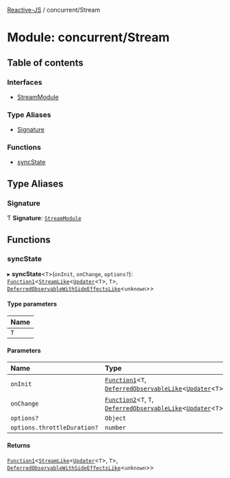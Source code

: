 [Reactive-JS](../README.md) / concurrent/Stream

# Module: concurrent/Stream

## Table of contents

### Interfaces

- [StreamModule](../interfaces/concurrent_Stream.StreamModule.md)

### Type Aliases

- [Signature](concurrent_Stream.md#signature)

### Functions

- [syncState](concurrent_Stream.md#syncstate)

## Type Aliases

### Signature

Ƭ **Signature**: [`StreamModule`](../interfaces/concurrent_Stream.StreamModule.md)

## Functions

### syncState

▸ **syncState**<`T`\>(`onInit`, `onChange`, `options?`): [`Function1`](functions.md#function1)<[`StreamLike`](../interfaces/concurrent.StreamLike.md)<[`Updater`](functions.md#updater)<`T`\>, `T`\>, [`DeferredObservableWithSideEffectsLike`](../interfaces/concurrent.DeferredObservableWithSideEffectsLike.md)<`unknown`\>\>

#### Type parameters

| Name |
| :------ |
| `T` |

#### Parameters

| Name | Type |
| :------ | :------ |
| `onInit` | [`Function1`](functions.md#function1)<`T`, [`DeferredObservableLike`](../interfaces/concurrent.DeferredObservableLike.md)<[`Updater`](functions.md#updater)<`T`\>\>\> |
| `onChange` | [`Function2`](functions.md#function2)<`T`, `T`, [`DeferredObservableLike`](../interfaces/concurrent.DeferredObservableLike.md)<[`Updater`](functions.md#updater)<`T`\>\>\> |
| `options?` | `Object` |
| `options.throttleDuration?` | `number` |

#### Returns

[`Function1`](functions.md#function1)<[`StreamLike`](../interfaces/concurrent.StreamLike.md)<[`Updater`](functions.md#updater)<`T`\>, `T`\>, [`DeferredObservableWithSideEffectsLike`](../interfaces/concurrent.DeferredObservableWithSideEffectsLike.md)<`unknown`\>\>
